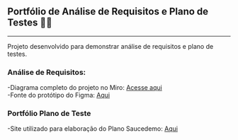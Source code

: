 ## Portfólio de Análise de Requisitos e Plano de Testes 📝📌
---

Projeto desenvolvido para demonstrar análise de requisitos e plano de testes.

### Análise de Requisitos:

-Diagrama completo do projeto no Miro: [Acesse aqui](https://miro.com/app/board/uXjVMt0omN8=/?share_link_id=175514453872)
<br>
-Fonte do protótipo do Figma: [Aqui](https://www.freefigmatemplates.com/gallery/grocery-app-template)

### Portfólio Plano de Teste

-Site utilizado para elaboração do Plano Saucedemo: [Aqui](https://www.saucedemo.com/)
